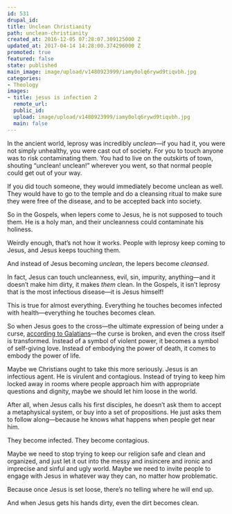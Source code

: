 ```yaml
---
id: 531
drupal_id: 
title: Unclean Christianity
path: unclean-christianity
created_at: 2016-12-05 07:28:07.309125000 Z
updated_at: 2017-04-14 14:28:00.374296000 Z
promoted: true
featured: false
state: published
main_image: image/upload/v1480923999/iamy0olq6rywd9tiqvbh.jpg
categories:
- Theology
images:
- title: jesus is infection 2
  remote_url: 
  public_id: 
  upload: image/upload/v1480923999/iamy0olq6rywd9tiqvbh.jpg
  main: false
---
```

In the ancient world, leprosy was incredibly *unclean*—if you had it, you were not simply unhealthy, you were cast out of society. For you to touch anyone was to risk contaminating them. You had to live on the outskirts of town, shouting “unclean! unclean!” wherever you went, so that normal people could get out of your way.

If you did touch someone, they would immediately become unclean as well. They would have to go to the temple and do a cleansing ritual to make sure they were free of the disease, and to be accepted back into society.

So in the Gospels, when lepers come to Jesus, he is not supposed to touch them. He is a holy man, and their uncleanness could contaminate his holiness. 

Weirdly enough, that’s not how it works. People with leprosy keep coming to Jesus, and Jesus keeps touching them. 

And instead of Jesus becoming *unclean*, the lepers become *cleansed*.

In fact, Jesus can touch uncleanness, evil, sin, impurity, anything—and it doesn’t make him dirty, it makes *them* clean. In the Gospels, it isn’t leprosy that is the most infectious disease—it is Jesus himself! 

This is true for almost everything. Everything he touches becomes infected with health—everything he touches becomes clean. 

So when Jesus goes to the cross—the ultimate expression of being under a curse, [according to Galatians](https://www.biblegateway.com/passage/?search=Galatians+3%3A13&version=NIV)—the curse is broken, and even the cross itself is transformed. Instead of a symbol of violent power, it becomes a symbol of self-giving love. Instead of embodying the power of death, it comes to embody the power of life.

Maybe we Christians ought to take this more seriously. Jesus is an infectious agent. He is virulent and contagious. Instead of trying to keep him locked away in rooms where people approach him with appropriate questions and dignity, maybe we should let him loose in the world. 

After all, when Jesus calls his first disciples, he doesn’t ask them to accept a metaphysical system, or buy into a set of propositions. He just asks them to follow along—because he knows what happens when people get near him. 

They become infected. They become contagious. 

Maybe we need to stop trying to keep our religion safe and clean and organized, and just let it out into the messy and insincere and ironic and imprecise and sinful and ugly world. Maybe we need to invite people to engage with Jesus in whatever way they can, no matter how problematic.

Because once Jesus is set loose, there’s no telling where he will end up. 

And when Jesus gets his hands dirty, even the dirt becomes clean.
